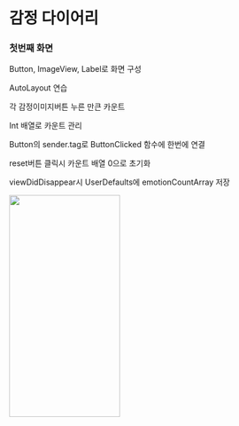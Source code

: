 # 감정 다이어리

### 첫번째 화면

Button, ImageView, Label로 화면 구성

AutoLayout 연습

각 감정이미지버튼 누른 만큰 카운트

Int 배열로 카운트 관리

Button의 sender.tag로 ButtonClicked 함수에 한번에 연결

reset버튼 클릭시 카운트 배열 0으로 초기화

viewDidDisappear시 UserDefaults에 emotionCountArray 저장

<img src="https://velog.velcdn.com/images/rytak108/post/357ee074-2a50-4ee7-8777-1a639695463c/image.gif" width="200" height="400"/>
